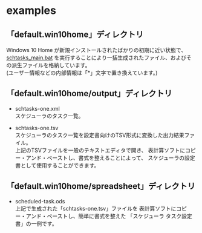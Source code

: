 # examples

## 「default.win10home」ディレクトリ

Windows 10 Home が新規インストールされたばかりの初期に近い状態で、
[schtasks_main.bat](https://github.com/yuksiy/schtasks_tools/blob/master/README.md#schtasks_mainbat)
を実行することにより一括生成されたファイル、およびその派生ファイルを格納しています。  
(ユーザー情報などの内部情報は「*」文字で置き換えています。)

## 「default.win10home/output」ディレクトリ

* schtasks-one.xml  
  スケジューラのタスク一覧。

* schtasks-one.tsv  
  スケジューラのタスク一覧を設定書向けのTSV形式に変換した出力結果ファイル。  
  上記のTSVファイルを一般のテキストエディタで開き、
  表計算ソフトにコピー・アンド・ペーストし、書式を整えることによって、
  スケジューラの設定書として使用することができます。

## 「default.win10home/spreadsheet」ディレクトリ

* scheduled-task.ods  
  上記で生成された「schtasks-one.tsv」ファイルを
  表計算ソフトにコピー・アンド・ペーストし、簡単に書式を整えた
  「スケジューラ タスク設定書」の一例です。
